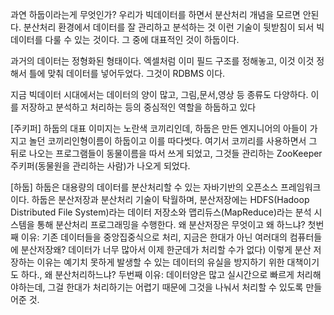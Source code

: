 과연 하둡이라는게 무엇인가?
우리가 빅데이터를 하면서 분산처리 개념을 모르면 안된다.
분산처리 환경에서 데이터를 잘 관리하고 분석하는 것 이런 기술이 뒷받침이 되서 빅데이터를 다룰 수 있는 것이다.
그 중에 대표적인 것이 하둡이다.

과거의 데이터는 정형화된 형태이다.
엑셀처럼 이미 필드 구조를 정해놓고, 이것 이것 정해서 틀에 맞춰 데이터를 넣어두었다. 그것이 RDBMS 이다. 

지금 빅데이터 시대에서는 데이터의 양이 많고, 그림,문서,영상 등 종류도 다양하다. 이를 저장하고 분석하고 처리하는 등의 중심적인 역할을 하둡하고 있다

[주키퍼]
하둡의 대표 이미지는 노란색 코끼리인데,
하둡은 만든 엔지니어의 아들이 가지고 놀던 코끼리인형이름이 하둡이고 이를 따다썻다.
여기서 코끼리를 사용하면서 그 뒤로 나오는 프로그램들이 동물이름을 따서 쓰게 되었고,
그것들 관리하는 ZooKeeper 주키퍼(동물원을 관리하는 사람)가 나오게 되었다.

[하둡]
하둡은 대용량의 데이터를 분산처리할 수 있는 자바기반의 오픈소스 프레임워크 이다.
하둡은 분산저장과 분산처리 기술이 탁월하며,
분산저장에는 HDFS(Hadoop Distributed File System)라는 데이터 저장소와 맵리듀스(MapReduce)라는 분석 시스템을 통해 분산처리 프로그래밍을 수행한다.
왜 분산저장은 무엇이고 왜 하느냐?
첫번째 이유: 기존 데이터들을 중앙집중식으로 처리, 지금은 한대가 아닌 여러대의 컴퓨터들에 분산저장왜? 데이터가 너무 많아서 이제 한군데가 처리할 수가 없다)
이렇게 분산 저장하는 이유는 예기치 못하게 발생할 수 있는 데이터의 유실을 방지하기 위한 대책이기도 하다.,
왜 분산처리하느냐?
두번째 이유: 데이터양은 많고 실시간으로 빠르게 처리해야하는데, 그걸 한대가 처리하기는 어렵기 때문에 그것을 나눠서 처리할 수 있도록 만들어준 것.
